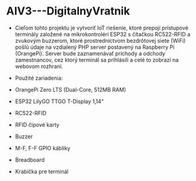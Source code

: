 # AIV3---DigitalnyVratnik

-	Cieľom tohto projektu je vytvoriť IoT riešenie, ktoré prepojí prístupové terminály založené na mikrokontroléri ESP32 s čítačkou RC522-RFID a zvukovým buzzerom, ktoré prostredníctvom bezdrôtovej siete (WiFi) pošlú údaje na vzdialený PHP server postavený na Raspberry Pi (OrangePi). Server bude zaznamenávať príchody a odchody zamestnancov, cez ktorý terminál sa prihlásili a celé to zobrazí na webovom rozhraní.



- Použité zariadenia:
- OrangePi Zero LTS (Dual-Core, 512MB RAM)
-	ESP32 LilyGO TTGO T-Display 1,14“
-	RC522-RFID
-	RFID čipové karty
-	Buzzer
-	M-F, F-F GPIO kábliky
-	Breadboard
-	Krabička pre terminál

